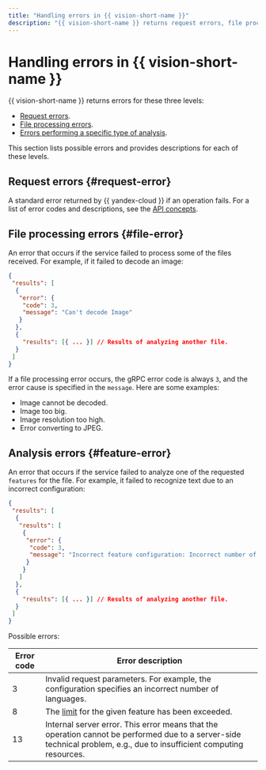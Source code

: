 ```yaml
---
title: "Handling errors in {{ vision-short-name }}"
description: "{{ vision-short-name }} returns request errors, file processing errors, and analysis errors for specific type of analysis."
---
```


# Handling errors in {{ vision-short-name }}

{{ vision-short-name }} returns errors for these three levels:

* [Request errors](#request-error).
* [File processing errors](#file-error).
* [Errors performing a specific type of analysis](#feature-error).

This section lists possible errors and provides descriptions for each of these levels.

## Request errors {#request-error}

A standard error returned by {{ yandex-cloud }} if an operation fails. For a list of error codes and descriptions, see the [API concepts](../../api-design-guide/concepts/errors.md).

## File processing errors {#file-error}

An error that occurs if the service failed to process some of the files received. For example, if it failed to decode an image:

```json
{
 "results": [
  {
   "error": {
    "code": 3,
    "message": "Can't decode Image"
   }
  },
  {
    "results": [{ ... }] // Results of analyzing another file.
  }
 ]
}
```

If a file processing error occurs, the gRPC error code is always `3`, and the error cause is specified in the `message`. Here are some examples:

* Image cannot be decoded.
* Image too big.
* Image resolution too high.
* Error converting to JPEG.

## Analysis errors {#feature-error}

An error that occurs if the service failed to analyze one of the requested `features` for the file. For example, it failed to recognize text due to an incorrect configuration:

```json
{
 "results": [
  {
   "results": [
    {
     "error": {
      "code": 3,
      "message": "Incorrect feature configuration: Incorrect number of language codes: 0"
     }
    }
   ]
  },
  {
    "results": [{ ... }] // Results of analyzing another file.
  }
 ]
}
```

Possible errors:

| Error code | Error description |
---- | ----
| 3 | Invalid request parameters. For example, the configuration specifies an incorrect number of languages. |
| 8 | The [limit](../concepts/limits.md) for the given feature has been exceeded. |
| 13 | Internal server error. This error means that the operation cannot be performed due to a server-side technical problem, e.g., due to insufficient computing resources. |
